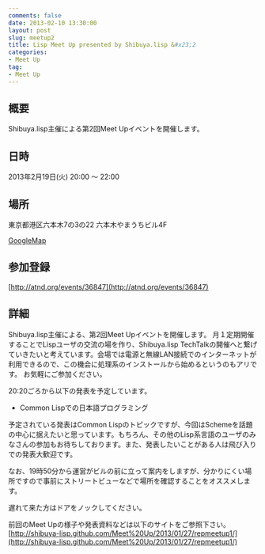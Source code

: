 ```yaml
---
comments: false
date: 2013-02-10 13:30:00
layout: post
slug: meetup2
title: Lisp Meet Up presented by Shibuya.lisp &#x23;2
categories:
- Meet Up
tag:
- Meet Up
---
```


## 概要

Shibuya.lisp主催による第2回Meet Upイベントを開催します。

## 日時

2013年2月19日(火) 20:00 ～ 22:00

## 場所

東京都港区六本木7の3の22
六本木やまうちビル4F

[GoogleMap](http://www.google.co.jp/maps?q=35.6654748,139.7278372&z=17)

## 参加登録

[http://atnd.org/events/36847](http://atnd.org/events/36847)

## 詳細

Shibuya.lisp主催による、第2回Meet Upイベントを開催します。
月１定期開催することでLispユーザの交流の場を作り、Shibuya.lisp TechTalkの開催へと繋げていきたいと考えています。会場では電源と無線LAN接続でのインターネットが利用できるので、この機会に処理系のインストールから始めるというのもアリです。
お気軽にご参加ください。

20:20ごろから以下の発表を予定しています。

* Common Lispでの日本語プログラミング

予定されている発表はCommon Lispのトピックですが、今回はSchemeを話題の中心に据えたいと思っています。もちろん、その他のLisp系言語のユーザのみなさんの参加もお待ちしております。また、発表したいことがある人は飛び入りでの発表大歓迎です。

なお、19時50分から運営がビルの前に立って案内をしますが、分かりにくい場所ですので事前にストリートビューなどで場所を確認することをオススメします。

遅れて来た方はドアをノックしてください。

前回のMeet Upの様子や発表資料などは以下のサイトをご参照下さい。
[http://shibuya-lisp.github.com/Meet%20Up/2013/01/27/repmeetup1/](http://shibuya-lisp.github.com/Meet%20Up/2013/01/27/repmeetup1/)
